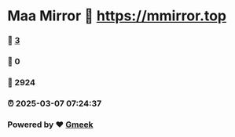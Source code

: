 # Maa Mirror :link: https://mmirror.top 
### :page_facing_up: [3](https://mmirror.top/tag.html) 
### :speech_balloon: 0 
### :hibiscus: 2924 
### :alarm_clock: 2025-03-07 07:24:37 
### Powered by :heart: [Gmeek](https://github.com/Meekdai/Gmeek)
